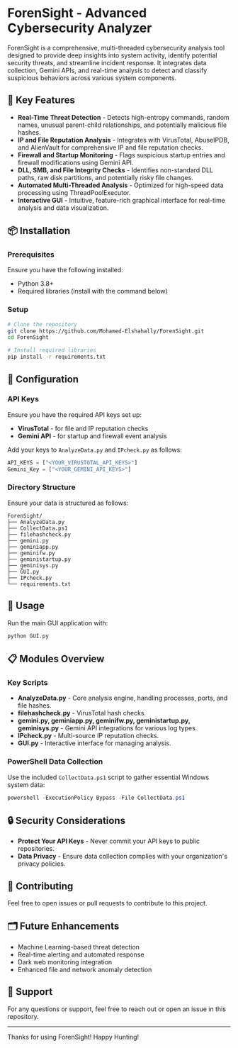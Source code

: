 # ForenSight - Advanced Cybersecurity Analyzer

ForenSight is a comprehensive, multi-threaded cybersecurity analysis tool designed to provide deep insights into system activity, identify potential security threats, and streamline incident response. It integrates data collection, Gemini APIs, and real-time analysis to detect and classify suspicious behaviors across various system components.

## 🚀 Key Features

* **Real-Time Threat Detection** - Detects high-entropy commands, random names, unusual parent-child relationships, and potentially malicious file hashes.
* **IP and File Reputation Analysis** - Integrates with VirusTotal, AbuseIPDB, and AlienVault for comprehensive IP and file reputation checks.
* **Firewall and Startup Monitoring** - Flags suspicious startup entries and firewall modifications using Gemini API.
* **DLL, SMB, and File Integrity Checks** - Identifies non-standard DLL paths, raw disk partitions, and potentially risky file changes.
* **Automated Multi-Threaded Analysis** - Optimized for high-speed data processing using ThreadPoolExecutor.
* **Interactive GUI** - Intuitive, feature-rich graphical interface for real-time analysis and data visualization.

## 📦 Installation

### Prerequisites

Ensure you have the following installed:

* Python 3.8+
* Required libraries (install with the command below)

### Setup

```bash
# Clone the repository
git clone https://github.com/Mohamed-Elshahally/ForenSight.git
cd ForenSight

# Install required libraries
pip install -r requirements.txt
```

## 📝 Configuration

### API Keys

Ensure you have the required API keys set up:

* **VirusTotal** - for file and IP reputation checks
* **Gemini API** - for startup and firewall event analysis

Add your keys to `AnalyzeData.py` and `IPcheck.py` as follows:

```python
API_KEYS = ["<YOUR_VIRUSTOTAL_API_KEYS>"]
Gemini_Key = ["<YOUR_GEMINI_API_KEYS>"]
```

### Directory Structure

Ensure your data is structured as follows:

```
ForenSight/
├── AnalyzeData.py
├── CollectData.ps1
├── filehashcheck.py
├── gemini.py
├── geminiapp.py
├── geminifw.py
├── geministartup.py
├── geminisys.py
├── GUI.py
├── IPcheck.py
└── requirements.txt
```

## 🚀 Usage

Run the main GUI application with:

```bash
python GUI.py
```

## 📋 Modules Overview

### Key Scripts

* **AnalyzeData.py** - Core analysis engine, handling processes, ports, and file hashes.
* **filehashcheck.py** - VirusTotal hash checks.
* **gemini.py, geminiapp.py, geminifw\.py, geministartup.py, geminisys.py** - Gemini API integrations for various log types.
* **IPcheck.py** - Multi-source IP reputation checks.
* **GUI.py** - Interactive interface for managing analysis.

### PowerShell Data Collection

Use the included `CollectData.ps1` script to gather essential Windows system data:

```powershell
powershell -ExecutionPolicy Bypass -File CollectData.ps1
```

## 🔒 Security Considerations

* **Protect Your API Keys** - Never commit your API keys to public repositories.
* **Data Privacy** - Ensure data collection complies with your organization's privacy policies.

## 🙌 Contributing

Feel free to open issues or pull requests to contribute to this project.

## 🗂️ Future Enhancements

* Machine Learning-based threat detection
* Real-time alerting and automated response
* Dark web monitoring integration
* Enhanced file and network anomaly detection

## 💬 Support

For any questions or support, feel free to reach out or open an issue in this repository.

---

Thanks for using ForenSight! Happy Hunting!
